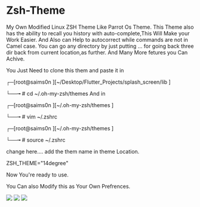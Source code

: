 # Zsh-Theme
My Own Modified Linux ZSH Theme Like Parrot Os Theme.
This Theme also has the ability to recall you history with auto-complete,This Will Make your Work Easier.
And Also can Help to autocorrect while commands are not in Camel case.
You can go any directory by just putting ... for going back three dir back from current location,as further.
And Many More fetures you Can Achive.

You Just Need to clone this them and paste it in 

┌─[root@saims0n ][~/Desktop/Flutter_Projects/splash_screen/lib ]

└──╼ # cd ~/.oh-my-zsh/themes 
And  in  

┌─[root@saims0n ][~/.oh-my-zsh/themes ]

└──╼ # vim ~/.zshrc 


┌─[root@saims0n ][~/.oh-my-zsh/themes ]

└──╼ # source ~/.zshrc

change here....
add the them name in theme Location.

ZSH_THEME="14degree"





Now You're ready to use.


You Can also Modify this as Your Own Prefrences.



<h align="center">
  <img src="https://user-images.githubusercontent.com/53370662/109313133-e0031980-786d-11eb-96a3-fde11296a43a.png" >
  <img src="https://user-images.githubusercontent.com/53370662/109313140-e2657380-786d-11eb-944d-ed3bf8604e90.png">
  <img src="https://user-images.githubusercontent.com/53370662/109314121-f78ed200-786e-11eb-8a4c-db922e2d4ff2.png">
</h>
